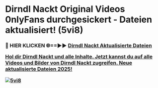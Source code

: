 # Dirndl Nackt Original Videos 0nlyFans durchgesickert - Dateien aktualisiert! (5vi8)

<h3>🔴 HIER KLICKEN 🌐==►► <a href="https://tinyurl.com/h6vf6nb8" rel="nofollow">Dirndl Nackt Aktualisierte Dateien

Hol dir Dirndl Nackt und alle Inhalte. Jetzt kannst du auf alle Videos und Bilder von Dirndl Nackt zugreifen. Neue aktualisierte Dateien 2025!

[![5vi8](https://i.imgur.com/sD4kR3V.gif)](https://tinyurl.com/h6vf6nb8)
